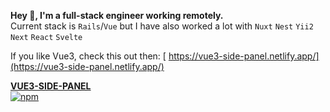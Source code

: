 
**Hey 👋, I'm a full-stack engineer working remotely.**<br />
Current stack is `Rails`/`Vue` but I have also worked a lot with `Nuxt` `Nest` `Yii2` `Next` `React` `Svelte`

If you like Vue3, check this out then:
[ https://vue3-side-panel.netlify.app/](https://vue3-side-panel.netlify.app/)

**[VUE3-SIDE-PANEL](https://github.com/headmandev/vue3-side-panel)** <br /> 
[![npm](https://img.shields.io/npm/dm/vue3-side-panel)](https://www.npmjs.com/package/vue3-side-panel)<br /> 

